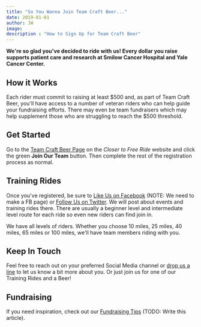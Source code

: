 ```yaml
---
title: "So You Wanna Join Team Craft Beer..."
date: 2019-01-01
author: JW
image: 
description : "How to Sign Up for Team Craft Beer"
---
```


**We're so glad you've decided to ride with us! Every dollar you raise supports patient care and research at Smilow Cancer Hospital and Yale Cancer Center.**

## How it Works

Each rider must commit to raising at least $500 and, as part of Team Craft Beer, you'll have access to a number of veteran riders who can help guide your fundraising efforts. There may even be team fundraisers which may help supplement those who are struggling to reach the $500 threshold. 

## Get Started

Go to the [Team Craft Beer Page][1] on the *Closer to Free Ride* website and click the green **Join Our Team** button. Then complete the rest of the registration process as normal. 

## Training Rides

Once you've registered, be sure to [Like Us on Facebook][2] (NOTE: We need to make a FB page) or [Follow Us on Twitter][3]. We will post about events and training rides there. There are usually a beginner level and intermediate level route for each ride so even new riders can find join in. 

We have all levels of riders. Whether you choose 10 miles, 25 miles, 40 miles, 65 miles or 100 miles, we'll have team members riding with you. 

## Keep In Touch

Feel free to reach out on your preferred Social Media channel or [drop us a line][4] to let us know a bit more about you. Or just join us for one of our Training Rides and a Beer!

## Fundraising

If you need inspiration, check out our [Fundraising Tips][5] (TODO: Write this article). 


[1]: https://www.rideclosertofree.org/team/5826
[2]: https://facebook.com/teamcraftbeer
[3]: https://twitter.com/teamcraftbeer
[4]: /#contact-us
[5]: /posts/fundraising-tips/